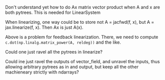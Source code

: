 Don't understand yet how to do Ax matrix vector product when A and x are both pytrees. This is needed for LinearSystem

When linearizing, one way could be to store not A = jacfwd(f, x), but A = jax.linearize(f, x). Then Ax is just A(x).

Above is a problem for feedback linearization. There, we need to compute `c.dot(np.linalg.matrix_power(A, reldeg))` and the like.

Could one just ravel all the pytrees in linearize?

Could ine just ravel the outputs of vector_field, and unravel the inputs, thus allowing arbitrary pytrees as in and output, but keep all the other machieneary strictly with ndarrays?



